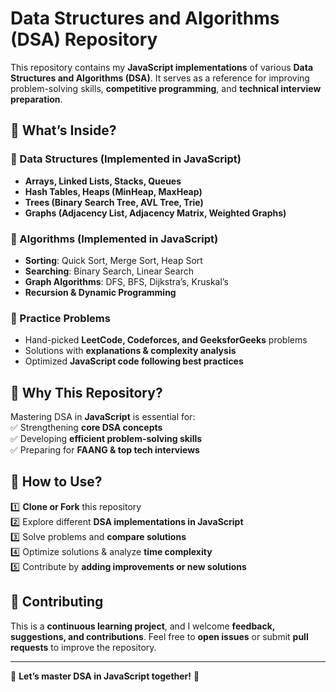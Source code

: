 # Data Structures and Algorithms (DSA) Repository  

This repository contains my **JavaScript implementations** of various **Data Structures and Algorithms (DSA)**. It serves as a reference for improving problem-solving skills, **competitive programming**, and **technical interview preparation**.  

## 🚀 What’s Inside?  
### 🔹 Data Structures (Implemented in JavaScript)  
- **Arrays, Linked Lists, Stacks, Queues**  
- **Hash Tables, Heaps (MinHeap, MaxHeap)**  
- **Trees (Binary Search Tree, AVL Tree, Trie)**  
- **Graphs (Adjacency List, Adjacency Matrix, Weighted Graphs)**  

### 🔹 Algorithms (Implemented in JavaScript)  
- **Sorting**: Quick Sort, Merge Sort, Heap Sort  
- **Searching**: Binary Search, Linear Search  
- **Graph Algorithms**: DFS, BFS, Dijkstra’s, Kruskal’s  
- **Recursion & Dynamic Programming**  

### 🔹 Practice Problems  
- Hand-picked **LeetCode, Codeforces, and GeeksforGeeks** problems  
- Solutions with **explanations & complexity analysis**  
- Optimized **JavaScript code following best practices**  

## 📌 Why This Repository?  
Mastering DSA in **JavaScript** is essential for:  
✅ Strengthening **core DSA concepts**  
✅ Developing **efficient problem-solving skills**  
✅ Preparing for **FAANG & top tech interviews**  

## 📖 How to Use?  
1️⃣ **Clone or Fork** this repository  
2️⃣ Explore different **DSA implementations in JavaScript**  
3️⃣ Solve problems and **compare solutions**  
4️⃣ Optimize solutions & analyze **time complexity**  
5️⃣ Contribute by **adding improvements or new solutions**  

## 🤝 Contributing  
This is a **continuous learning project**, and I welcome **feedback, suggestions, and contributions**. Feel free to **open issues** or submit **pull requests** to improve the repository.  

---

🔗 **Let’s master DSA in JavaScript together!** 🚀  
